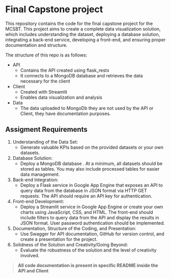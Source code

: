 # Final Capstone project

This repository contains the code for the final capstone project for the MCSBT.
This project aims to create a complete data visualization solution, which includes understanding the dataset, deploying 
a database solution, integrating a back-end service, developing a front-end, and ensuring proper documentation and structure.

The structure of this repo is as follows:
- API
  - Contains the API created using flask_restx
  - It connects to a MongoDB database and retrieves the data necessary for the client
- Client
  - Created with Streamlit
  - Enables data visualization and analysis
- Data
  - The data uploaded to MongoDb they are not used by the API or Client, they have documentation purposes.

## Assigment Requirements

1. Understanding of the Data Set: 
   - Generate valuable KPIs based on the provided datasets or your own datasets. 
2. Database Solution:
   - Deploy a MongoDB database . At a minimum, all datasets should be stored as tables. You may also include processed tables for easier data management. 
3. Back-end Integration: 
   - Deploy a Flask service in Google App Engine that exposes an API to query data from the database in JSON format via HTTP GET requests. The API should require an API key for authentication. 
4. Front-end Development: 
   - Deploy a Streamlit service in Google App Engine or create your own charts using JavaScript, CSS, and HTML. The front-end should include filters to query data from the API and display the results in JSON format. User password authentication should be implemented. 
5. Documentation, Structure of the Coding, and Presentation: 
   - Use Swagger for API documentation, GitHub for version control, and create a presentation for the project. 
6. Solidness of the Solution and Creativity/Going Beyond: 
   - Evaluate the robustness of the solution and the level of creativity involved.


> **All code documentation is present in specific README inside the API and Client**